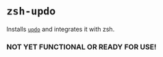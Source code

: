 # `zsh-updo`

Installs [`updo`][link-updo] and integrates it with zsh.

### NOT YET FUNCTIONAL OR READY FOR USE!

[link-updo]: https://github.com/daveio/updo
